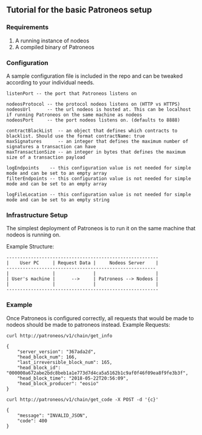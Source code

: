 ## Tutorial for the basic Patroneos setup
### Requirements
1. A running instance of nodeos
2. A compiled binary of Patroneos

### Configuration
A sample configuration file is included in the repo and can be tweaked according to your individual needs.
```
listenPort -- the port that Patroneos listens on

nodeosProtocol -- the protocol nodeos listens on (HTTP vs HTTPS)
nodeosUrl      -- the url nodeos is hosted at. This can be localhost if running Patroneos on the same machine as nodeos
nodeosPort     -- the port nodeos listens on. (defaults to 8888)

contractBlackList  -- an object that defines which contracts to blacklist. Should use the format contractName: true
maxSignatures      -- an integer that defines the maximum number of signatures a transaction can have
maxTransactionSize -- an integer in bytes that defines the maximum size of a transaction payload

logEndpoints    -- this configuration value is not needed for simple mode and can be set to an empty array
filterEndpoints -- this configuration value is not needed for simple mode and can be set to an empty array

logFileLocation -- this configuration value is not needed for simple mode and can be set to an empty string
```

### Infrastructure Setup
The simplest deployment of Patroneos is to run it on the same machine that nodeos is running on.

Example Structure:
```
--------------------------------------------------------
|    User PC     | Request Data |     Nodeos Server    |
-------------------------------------------------------
|                |              |                      |
| User's machine |      -->     | Patroneos --> Nodeos |
|                |              |                      |
--------------------------------------------------------
```

### Example
Once Patroneos is configured correctly, all requests that would be made to nodeos should be made to patroneos instead.
Example Requests:
```
curl http://patroneos/v1/chain/get_info

{
    "server_version": "367ada2d",
	"head_block_num": 166,
	"last_irreversible_block_num": 165,
	"head_block_id": "000000a672abe2bdc8beb1a1e773d7d4ca5a5162b1c9af0f46f09ea8f9fe3b3f",
	"head_block_time": "2018-05-22T20:56:09",
	"head_block_producer": "eosio"
}
```
```
curl http://patroneos/v1/chain/get_code -X POST -d '{c}'

{
	"message": "INVALID_JSON",
	"code": 400
}
```